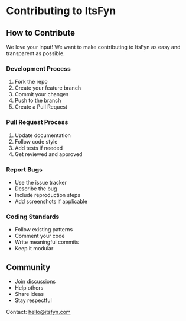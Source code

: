 # Contributing to ItsFyn

## How to Contribute
We love your input! We want to make contributing to ItsFyn as easy and transparent as possible.

### Development Process
1. Fork the repo
2. Create your feature branch
3. Commit your changes
4. Push to the branch
5. Create a Pull Request

### Pull Request Process
1. Update documentation
2. Follow code style
3. Add tests if needed
4. Get reviewed and approved

### Report Bugs
- Use the issue tracker
- Describe the bug
- Include reproduction steps
- Add screenshots if applicable

### Coding Standards
- Follow existing patterns
- Comment your code
- Write meaningful commits
- Keep it modular

## Community
- Join discussions
- Help others
- Share ideas
- Stay respectful

Contact: hello@itsfyn.com
